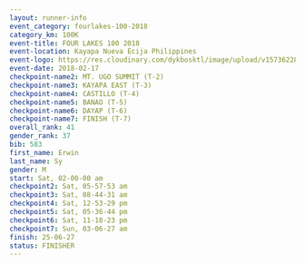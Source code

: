 ```yaml
---
layout: runner-info 
event_category: fourlakes-100-2018 
category_km: 100K 
event-title: FOUR LAKES 100 2018 
event-location: Kayapa Nueva Ecija Philippines 
event-logo: https://res.cloudinary.com/dykbosktl/image/upload/v1573622832/Logo/logo_1_hdutmh.jpg 
event-date: 2018-02-17 
checkpoint-name2: MT. UGO SUMMIT (T-2) 
checkpoint-name3: KAYAPA EAST (T-3) 
checkpoint-name4: CASTILLO (T-4) 
checkpoint-name5: BANAO (T-5) 
checkpoint-name6: DAYAP (T-6) 
checkpoint-name7: FINISH (T-7) 
overall_rank: 41
gender_rank: 37
bib: 583
first_name: Erwin
last_name: Sy
gender: M
start: Sat, 02-00-00 am
checkpoint2: Sat, 05-57-53 am
checkpoint3: Sat, 08-44-31 am
checkpoint4: Sat, 12-53-29 pm
checkpoint5: Sat, 05-36-44 pm
checkpoint6: Sat, 11-18-23 pm
checkpoint7: Sun, 03-06-27 am
finish: 25-06-27
status: FINISHER
---
```

